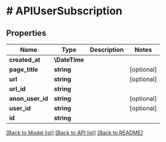# # APIUserSubscription

## Properties

Name | Type | Description | Notes
------------ | ------------- | ------------- | -------------
**created_at** | **\DateTime** |  |
**page_title** | **string** |  | [optional]
**url** | **string** |  | [optional]
**url_id** | **string** |  |
**anon_user_id** | **string** |  | [optional]
**user_id** | **string** |  | [optional]
**id** | **string** |  |

[[Back to Model list]](../../README.md#models) [[Back to API list]](../../README.md#endpoints) [[Back to README]](../../README.md)
